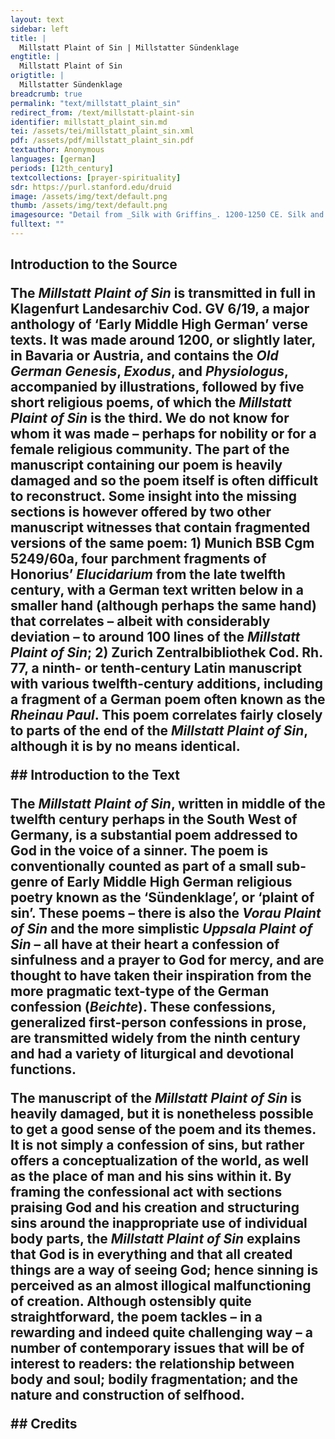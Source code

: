 ```yaml
---
layout: text
sidebar: left
title: |
  Millstatt Plaint of Sin | Millstatter Sündenklage
engtitle: |
  Millstatt Plaint of Sin
origtitle: |
  Millstatter Sündenklage
breadcrumb: true
permalink: "text/millstatt_plaint_sin"
redirect_from: /text/millstatt-plaint-sin
identifier: millstatt_plaint_sin.md
tei: /assets/tei/millstatt_plaint_sin.xml
pdf: /assets/pdf/millstatt_plaint_sin.pdf
textauthor: Anonymous
languages: [german]
periods: [12th_century]
textcollections: [prayer-spirituality]
sdr: https://purl.stanford.edu/druid 
image: /assets/img/text/default.png
thumb: /assets/img/text/default.png
imagesource: "Detail from _Silk with Griffins_. 1200-1250 CE. Silk and silver-gilt metal on parchment over cotton. Central Asia, Sicily, or North Africa. 69 1/4 x 38 1/4 in. (175.9 x 97.2 cm). The Cloisters Collection, 1984, at the Metropolitan Museum of Art, New York. Object Number 1984.344. [https://www.metmuseum.org/art/collection/search/466119](https://www.metmuseum.org/art/collection/search/466119). [Public Domain]"
fulltext: ""
---
```

 

## Introduction to the Source <p>The <em>Millstatt Plaint of Sin</em> is transmitted in full in Klagenfurt Landesarchiv Cod. GV 6/19, a major anthology of ‘Early Middle High German’ verse texts. It was made around 1200, or slightly later, in Bavaria or Austria, and contains the <em>Old German Genesis</em>, <em>Exodus</em>, and <em>Physiologus</em>, accompanied by illustrations, followed by five short religious poems, of which the <em>Millstatt Plaint of Sin </em>is the third. We do not know for whom it was made – perhaps for nobility or for a female religious community. The part of the manuscript containing our poem is heavily damaged and so the poem itself is often difficult to reconstruct. Some insight into the missing sections is however offered by two other manuscript witnesses that contain fragmented versions of the same poem: 1) Munich BSB Cgm 5249/60a, four parchment fragments of Honorius’ <em>Elucidarium</em> from the late twelfth century, with a German text written below in a smaller hand (although perhaps the same hand) that correlates – albeit with considerably deviation – to around 100 lines of the <em>Millstatt Plaint of Sin</em>; 2) Zurich Zentralbibliothek Cod. Rh. 77, a ninth- or tenth-century Latin manuscript with various twelfth-century additions, including a fragment of a German poem often known as the <em>Rheinau Paul</em>. This poem correlates fairly closely to parts of the end of the <em>Millstatt Plaint of Sin</em>, although it is by no means identical.</p> ## Introduction to the Text <p>The <em>Millstatt Plaint of Sin</em>, written in middle of the twelfth century perhaps in the South West of Germany, is a substantial poem addressed to God in the voice of a sinner. The poem is conventionally counted as part of a small sub-genre of Early Middle High German religious poetry known as the ‘Sündenklage’, or ‘plaint of sin’. These poems – there is also the <em>Vorau Plaint of Sin</em> and the more simplistic <em>Uppsala Plaint of Sin</em> – all have at their heart a confession of sinfulness and a prayer to God for mercy, and are thought to have taken their inspiration from the more pragmatic text-type of the German confession (<em>Beichte</em>). These confessions, generalized first-person confessions in prose, are transmitted widely from the ninth century and had a variety of liturgical and devotional functions.</p> <p>The manuscript of the <em>Millstatt Plaint of Sin</em> is heavily damaged, but it is nonetheless possible to get a good sense of the poem and its themes. It is not simply a confession of sins, but rather offers a conceptualization of the world, as well as the place of man and his sins within it. By framing the confessional act with sections praising God and his creation and structuring sins around the inappropriate use of individual body parts, the <em>Millstatt Plaint of Sin</em> explains that God is in everything and that all created things are a way of seeing God; hence sinning is perceived as an almost illogical malfunctioning of creation. Although ostensibly quite straightforward, the poem tackles – in a rewarding and indeed quite challenging way – a number of contemporary issues that will be of interest to readers: the relationship between body and soul; bodily fragmentation; and the nature and construction of selfhood.</p> ## Credits 